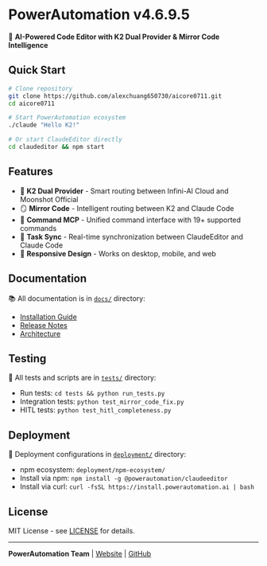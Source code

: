 # PowerAutomation v4.6.9.5

🚀 **AI-Powered Code Editor with K2 Dual Provider & Mirror Code Intelligence**

## Quick Start

```bash
# Clone repository
git clone https://github.com/alexchuang650730/aicore0711.git
cd aicore0711

# Start PowerAutomation ecosystem
./claude "Hello K2!"

# Or start ClaudeEditor directly
cd claudeditor && npm start
```

## Features

- 🤖 **K2 Dual Provider** - Smart routing between Infini-AI Cloud and Moonshot Official
- 🪞 **Mirror Code** - Intelligent routing between K2 and Claude Code
- 📡 **Command MCP** - Unified command interface with 19+ supported commands
- 🔄 **Task Sync** - Real-time synchronization between ClaudeEditor and Claude Code
- 📱 **Responsive Design** - Works on desktop, mobile, and web

## Documentation

📚 All documentation is in [`docs/`](./docs/) directory:
- [Installation Guide](./docs/README_STARTUP.md)
- [Release Notes](./docs/RELEASE_NOTES_v4.6.9.5.md)
- [Architecture](./docs/PROJECT_ARCHITECTURE.md)

## Testing

🧪 All tests and scripts are in [`tests/`](./tests/) directory:
- Run tests: `cd tests && python run_tests.py`
- Integration tests: `python test_mirror_code_fix.py`
- HITL tests: `python test_hitl_completeness.py`

## Deployment

🚀 Deployment configurations in [`deployment/`](./deployment/) directory:
- npm ecosystem: `deployment/npm-ecosystem/`
- Install via npm: `npm install -g @powerautomation/claudeeditor`
- Install via curl: `curl -fsSL https://install.powerautomation.ai | bash`

## License

MIT License - see [LICENSE](./LICENSE) for details.

---

**PowerAutomation Team** | [Website](https://powerautomation.ai) | [GitHub](https://github.com/alexchuang650730/aicore0711)
